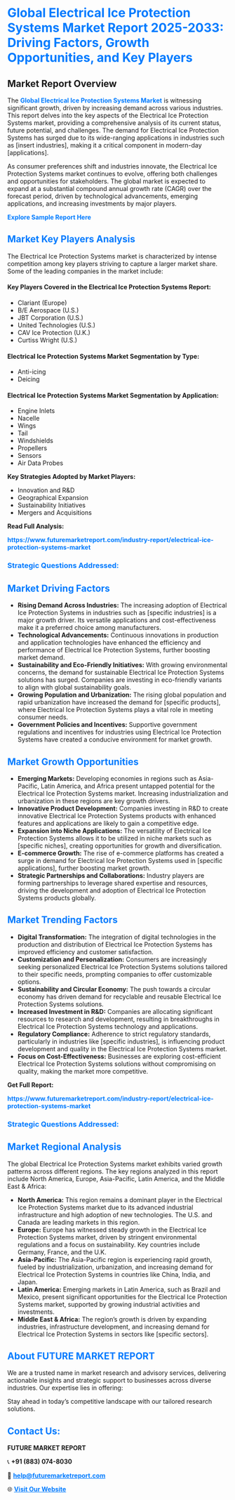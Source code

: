<h1 style="color: #007BFF;">Global Electrical Ice Protection Systems Market Report 2025-2033: Driving Factors, Growth Opportunities, and Key Players</h1>

<section id="overview">
<h2>Market Report Overview</h2>
<p>The <a href="https://www.futuremarketreport.com/industry-report/electrical-ice-protection-systems-market" style="color: #007BFF; text-decoration: none;"><strong>Global Electrical Ice Protection Systems Market</strong></a> is witnessing significant growth, driven by increasing demand across various industries. This report delves into the key aspects of the Electrical Ice Protection Systems market, providing a comprehensive analysis of its current status, future potential, and challenges. The demand for Electrical Ice Protection Systems has surged due to its wide-ranging applications in industries such as [insert industries], making it a critical component in modern-day [applications].</p>
<p>As consumer preferences shift and industries innovate, the Electrical Ice Protection Systems market continues to evolve, offering both challenges and opportunities for stakeholders. The global market is expected to expand at a substantial compound annual growth rate (CAGR) over the forecast period, driven by technological advancements, emerging applications, and increasing investments by major players.</p>
</section>

<section id="overview">
<p><a href="https://www.futuremarketreport.com/request-sample/reportId=54018" style="color: #007BFF; text-decoration: none;"><strong>Explore Sample Report Here</strong></a></p>
</section>

<section id="key-players">
<h2 style="color: #007BFF;">Market Key Players Analysis</h2>
<p>The Electrical Ice Protection Systems market is characterized by intense competition among key players striving to capture a larger market share. Some of the leading companies in the market include:</p>
<h4>Key Players Covered in the Electrical Ice Protection Systems Report:</h4>
<ul><li>Clariant (Europe)</li><li>B/E Aerospace (U.S.)</li><li>JBT Corporation (U.S.)</li><li>United Technologies (U.S.)</li><li>CAV Ice Protection (U.K.)</li><li>Curtiss Wright (U.S.)</li></ul>
<h4>Electrical Ice Protection Systems Market Segmentation by Type:</h4>
<ul><li>Anti-icing</li><li>Deicing</li></ul>

<h4>Electrical Ice Protection Systems Market Segmentation by Application:</h4>
<ul><li>Engine Inlets</li><li>Nacelle</li><li>Wings</li><li>Tail</li><li>Windshields</li><li>Propellers</li><li>Sensors</li><li>Air Data Probes</li></ul>
<p><strong>Key Strategies Adopted by Market Players:</strong></p>
<ul>
<li>Innovation and R&D</li>
<li>Geographical Expansion</li>
<li>Sustainability Initiatives</li>
<li>Mergers and Acquisitions</li>
</ul>
</section>

<section>
<p><strong>Read Full Analysis: </strong></p><a href="https://www.futuremarketreport.com/industry-report/electrical-ice-protection-systems-market" style="color: #007BFF; text-decoration: none;"><strong>https://www.futuremarketreport.com/industry-report/electrical-ice-protection-systems-market</strong></a>
<h3 style="color: #007BFF;">Strategic Questions Addressed:</h3>
</section>

<section id="driving-factors">
<h2 style="color: #007BFF;">Market Driving Factors</h2>
<ul>
<li><strong>Rising Demand Across Industries:</strong> The increasing adoption of Electrical Ice Protection Systems in industries such as [specific industries] is a major growth driver. Its versatile applications and cost-effectiveness make it a preferred choice among manufacturers.</li>
<li><strong>Technological Advancements:</strong> Continuous innovations in production and application technologies have enhanced the efficiency and performance of Electrical Ice Protection Systems, further boosting market demand.</li>
<li><strong>Sustainability and Eco-Friendly Initiatives:</strong> With growing environmental concerns, the demand for sustainable Electrical Ice Protection Systems solutions has surged. Companies are investing in eco-friendly variants to align with global sustainability goals.</li>
<li><strong>Growing Population and Urbanization:</strong> The rising global population and rapid urbanization have increased the demand for [specific products], where Electrical Ice Protection Systems plays a vital role in meeting consumer needs.</li>
<li><strong>Government Policies and Incentives:</strong> Supportive government regulations and incentives for industries using Electrical Ice Protection Systems have created a conducive environment for market growth.</li>
</ul>
</section>

<section id="growth-opportunities">
<h2 style="color: #007BFF;">Market Growth Opportunities</h2>
<ul>
<li><strong>Emerging Markets:</strong> Developing economies in regions such as Asia-Pacific, Latin America, and Africa present untapped potential for the Electrical Ice Protection Systems market. Increasing industrialization and urbanization in these regions are key growth drivers.</li>
<li><strong>Innovative Product Development:</strong> Companies investing in R&D to create innovative Electrical Ice Protection Systems products with enhanced features and applications are likely to gain a competitive edge.</li>
<li><strong>Expansion into Niche Applications:</strong> The versatility of Electrical Ice Protection Systems allows it to be utilized in niche markets such as [specific niches], creating opportunities for growth and diversification.</li>
<li><strong>E-commerce Growth:</strong> The rise of e-commerce platforms has created a surge in demand for Electrical Ice Protection Systems used in [specific applications], further boosting market growth.</li>
<li><strong>Strategic Partnerships and Collaborations:</strong> Industry players are forming partnerships to leverage shared expertise and resources, driving the development and adoption of Electrical Ice Protection Systems products globally.</li>
</ul>
</section>

<section id="trending-factors">
<h2 style="color: #007BFF;">Market Trending Factors</h2>
<ul>
<li><strong>Digital Transformation:</strong> The integration of digital technologies in the production and distribution of Electrical Ice Protection Systems has improved efficiency and customer satisfaction.</li>
<li><strong>Customization and Personalization:</strong> Consumers are increasingly seeking personalized Electrical Ice Protection Systems solutions tailored to their specific needs, prompting companies to offer customizable options.</li>
<li><strong>Sustainability and Circular Economy:</strong> The push towards a circular economy has driven demand for recyclable and reusable Electrical Ice Protection Systems solutions.</li>
<li><strong>Increased Investment in R&D:</strong> Companies are allocating significant resources to research and development, resulting in breakthroughs in Electrical Ice Protection Systems technology and applications.</li>
<li><strong>Regulatory Compliance:</strong> Adherence to strict regulatory standards, particularly in industries like [specific industries], is influencing product development and quality in the Electrical Ice Protection Systems market.</li>
<li><strong>Focus on Cost-Effectiveness:</strong> Businesses are exploring cost-efficient Electrical Ice Protection Systems solutions without compromising on quality, making the market more competitive.</li>
</ul>
</section>

<section>
<p><strong>Get Full Report: </strong></p><a href="https://www.futuremarketreport.com/industry-report/electrical-ice-protection-systems-market" style="color: #007BFF; text-decoration: none;"><strong>https://www.futuremarketreport.com/industry-report/electrical-ice-protection-systems-market</strong></a>
<h3 style="color: #007BFF;">Strategic Questions Addressed:</h3>
</section>


<section id="regional-analysis">
<h2 style="color: #007BFF;">Market Regional Analysis</h2>
<p>The global Electrical Ice Protection Systems market exhibits varied growth patterns across different regions. The key regions analyzed in this report include North America, Europe, Asia-Pacific, Latin America, and the Middle East & Africa:</p>
<ul>
<li><strong>North America:</strong> This region remains a dominant player in the Electrical Ice Protection Systems market due to its advanced industrial infrastructure and high adoption of new technologies. The U.S. and Canada are leading markets in this region.</li>
<li><strong>Europe:</strong> Europe has witnessed steady growth in the Electrical Ice Protection Systems market, driven by stringent environmental regulations and a focus on sustainability. Key countries include Germany, France, and the U.K.</li>
<li><strong>Asia-Pacific:</strong> The Asia-Pacific region is experiencing rapid growth, fueled by industrialization, urbanization, and increasing demand for Electrical Ice Protection Systems in countries like China, India, and Japan.</li>
<li><strong>Latin America:</strong> Emerging markets in Latin America, such as Brazil and Mexico, present significant opportunities for the Electrical Ice Protection Systems market, supported by growing industrial activities and investments.</li>
<li><strong>Middle East & Africa:</strong> The region’s growth is driven by expanding industries, infrastructure development, and increasing demand for Electrical Ice Protection Systems in sectors like [specific sectors].</li>
</ul>
</section>

<footer>
<h2 style="color: #007BFF;">About FUTURE MARKET REPORT</h2>
<p>We are a trusted name in market research and advisory services, delivering actionable insights and strategic support to businesses across diverse industries. Our expertise lies in offering:</p>

<p>Stay ahead in today’s competitive landscape with our tailored research solutions.</p>

<h2 style="color: #007BFF;">Contact Us:</h2>
<p><strong>FUTURE MARKET REPORT</strong></p>
<p>📞 <strong>+91 (883) 074-8030</strong></p>
<p>📧 <strong><a href="mailto:help@futuremarketreport.com" style="color: #007BFF;">help@futuremarketreport.com</a></strong></p>
<p>🌐 <strong><a href="https://www.futuremarketreport.com/" style="color: #007BFF;">Visit Our Website</a></strong></p>
</footer>